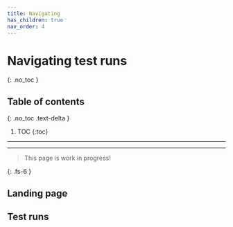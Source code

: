```yaml
---
title: Navigating
has_children: true
nav_order: 4
---
```


# Navigating test runs
{: .no_toc }

## Table of contents
{: .no_toc .text-delta }

1. TOC
{:toc}

---

---

> This page is work in progress!

{: .fs-6 }

## Landing page

## Test runs 
